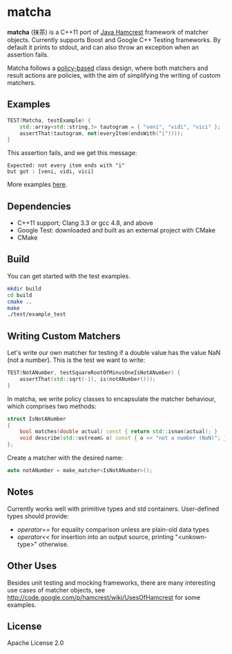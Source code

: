 matcha
======

<b>matcha</b> (抹茶) is a C++11 port of [Java Hamcrest](http://hamcrest.org/JavaHamcrest/) framework of matcher objects. Currently supports Boost and Google C++ Testing frameworks. By default it prints to stdout, and can also throw an exception when an assertion fails.

Matcha follows a [policy-based](http://en.wikipedia.org/wiki/Policy-based_design) class design, where both matchers and result actions are policies, with the aim of simplifying the writing of custom matchers.

Examples
--------
```cpp
TEST(Matcha, testExample) {
    std::array<std::string,3> tautogram = { "veni", "vidi", "vici" };
    assertThat(tautogram, not(everyItem(endsWith("i"))));
}


```
This assertion fails, and we get this message:
```
Expected: not every item ends with "i"
but got : [veni, vidi, vici]
``` 

More examples [here](examples).

Dependencies
------------
* C++11 support; Clang 3.3 or gcc 4.8, and above
* Google Test: downloaded and built as an external project with CMake
* CMake


Build
-----
You can get started with the test examples.

```sh
mkdir build
cd build
cmake ..
make
./test/example_test
```

Writing Custom Matchers
-----------------------

Let's write our own matcher for testing if a double value has the value NaN (not a number). This is the test we want to write:
```cpp
TEST(NotANumber, testSquareRootOfMinusOneIsNotANumber) {
    assertThat(std::sqrt(-1), is(notANumber()));
}
```
In matcha, we write policy classes to encapsulate the matcher behaviour, which comprises two methods:
```cpp
struct IsNotANumber 
{
    bool matches(double actual) const { return std::isnan(actual); }
    void describe(std::ostream& o) const { o << "not a number (NaN)"; }
};
```
Create a matcher with the desired name:
```cpp
auto notANumber = make_matcher<IsNotANumber>();
```

Notes
-----
Currently works well with primitive types and std containers. User-defined types should provide:
- *operator==* for equality comparison unless are plain-old data types
- *operator<<* for insertion into an output source, printing "\<unkown-type\>" otherwise.

Other Uses
----------
Besides unit testing and mocking frameworks, there are many interesting use cases of matcher objects, see http://code.google.com/p/hamcrest/wiki/UsesOfHamcrest for some examples.


License
-------
Apache License 2.0
